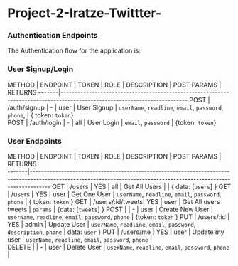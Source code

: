 # Project-2-Iratze-Twittter-

### Authentication Endpoints 

The Authentication flow for the application is: 

### User Signup/Login 

METHOD | ENDPOINT         | TOKEN     |  ROLE |   DESCRIPTION        | POST PARAMS                                                               | RETURNS
-------|--------------------------------------------------------------------------------------------------------------------------
POST   | /auth/signup     | -         | user  |  User Signup         | `userName`, `readline`, `email`, `password`, `phone`,                     | { token: `token`}  
POST   | /auth/login      | -         | all   |  User Login          | `email`, `password`                                                       | {token: `token`} 

### User Endpoints 

METHOD | ENDPOINT         | TOKEN     | ROLE  |   DESCRIPTION        | POST PARAMS                                                               | RETURNS    
-------|-------------------------------------------------------------------------------------------------------------------------------------------------------------------
GET    | /users           | YES       | all   | Get All Users        |                                                                           | { data: [`users`] }
GET    | /users           | YES       | user  | Get One User         | `userName`, `readline`, `email`, `password`, `phone`                      | { token: `token` } 
GET    | /users/:id/tweets| YES       | user  | Get All users tweets | `params`                                                                  | {data: [`tweets`] } 
POST   |                  | -         | user  | Create New User      | `userName`, `readline`, `email`, `password`, `phone`                      | {token:  `token` }
PUT    | /users/:id       | YES       | admin | Update User          | `userName`, `readline`, `email`, `password`, `description`, `phone`       | data: `user` }
PUT    | /users/me        | YES       | user  | Update my user       | `userName`, `readline`, `email`, `password`, `phone`                      |     
DELETE |                  | -         | user  | Delete User          | `userName`, `readline`, `email`, `password`, `phone`                      |   
